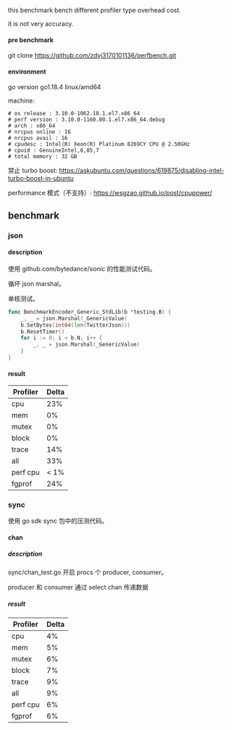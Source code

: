 this benchmark bench different profiler type overhead cost.

it is not very accuracy.
#### pre benchmark
git clone https://github.com/zdyj3170101136/perfbench.git
#### environment
go version go1.18.4 linux/amd64

machine:
```shell
# os release : 3.10.0-1062.18.1.el7.x86_64
# perf version : 3.10.0-1160.80.1.el7.x86_64.debug
# arch : x86_64
# nrcpus online : 16
# nrcpus avail : 16
# cpudesc : Intel(R) Xeon(R) Platinum 8269CY CPU @ 2.50GHz
# cpuid : GenuineIntel,6,85,7
# total memory : 32 GB
```

禁止 turbo boost:
https://askubuntu.com/questions/619875/disabling-intel-turbo-boost-in-ubuntu

performance 模式（不支持）:
https://wsgzao.github.io/post/cpupower/
## benchmark
### json
#### description
使用 github.com/bytedance/sonic 的性能测试代码。

循坏 json marshal。

单核测试。
```go
func BenchmarkEncoder_Generic_StdLib(b *testing.B) {
	_, _ = json.Marshal(_GenericValue)
	b.SetBytes(int64(len(TwitterJson)))
	b.ResetTimer()
	for i := 0; i < b.N; i++ {
		_, _ = json.Marshal(_GenericValue)
	}
}
```
#### result
| Profiler          | Delta |
|-------------------|-------|
| cpu               | 23%   |
| mem               | 0%    |
| mutex             | 0%    |
| block             | 0%    |
| trace             | 14%   |
| all               | 33%   |
| perf cpu          | < 1%  |
| fgprof            | 24%   |

### sync
使用 go sdk sync 包中的压测代码。
#### chan
##### description
sync/chan_test.go
开启 procs 个 producer, consumer。

producer 和 consumer 通过 select chan 传递数据
##### result
| Profiler         | Delta |
|------------------|-------|
| cpu              | 4%    |
| mem              | 5%    |
| mutex            | 6%    |
| block            | 7%    |
| trace            | 9%    |
| all              | 9%    |
| perf cpu         | 6%    |
| fgprof           | 6%    |
